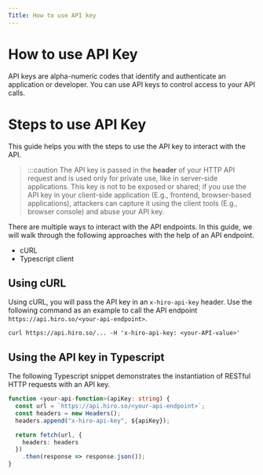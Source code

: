 ```yaml
---
Title: How to use API key
---
```


# How to use API Key

API keys are alpha-numeric codes that identify and authenticate an application or developer. You can use API keys to control access to your API calls.

# Steps to use API Key

This guide helps you with the steps to use the API key to interact with the API.

> :::caution
> The API key is passed in the **header** of your HTTP API request and is used only for private use, like in server-side applications. This key is not to be exposed or shared; if you use the API key in your client-side application (E.g., frontend, browser-based applications), attackers can capture it using the client tools (E.g., browser console) and abuse your API key.

There are multiple ways to interact with the API endpoints. In this guide, we will walk through the following approaches with the help of an API endpoint.

- cURL
- Typescript client

## Using cURL

Using cURL, you will pass the API key in an `x-hiro-api-key` header. Use the following command as an example to call the API endpoint `https://api.hiro.so/<your-api-endpoint>`.

`curl https://api.hiro.so/... -H 'x-hiro-api-key: <your-API-value>'`

## Using the API key in Typescript

The following Typescript snippet demonstrates the instantiation of  RESTful HTTP requests with an API key.

```typescript
function <your-api-function>(apiKey: string) {
  const url = `https://api.hiro.so/<your-api-endpoint>`;
  const headers = new Headers();
  headers.append("x-hiro-api-key", ${apiKey});

  return fetch(url, {
    headers: headers
  })
    .then(response => response.json());
}
```
